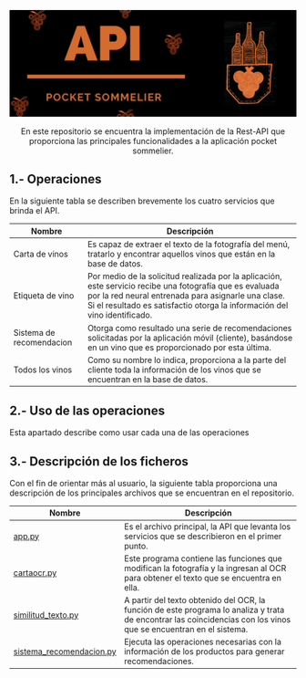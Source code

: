 <p align="center">
  <img src="https://github.com/Cris1997/GUIS/blob/master/13.png">
</p>

<p align="center">
  En este repositorio se encuentra la implementación de la Rest-API que proporciona las principales funcionalidades a la aplicación pocket sommelier.
</p>

## 1.- Operaciones 

En la siguiente tabla se describen brevemente los cuatro servicios que brinda el API.

| Nombre | Descripción |
| ------------- | ------------- |
| Carta de vinos  | Es capaz de extraer el texto de la fotografía del menú, tratarlo y encontrar aquellos vinos que están en la base de datos.  |
| Etiqueta de vino  | Por medio de la solicitud realizada por la aplicación, este servicio recibe una fotografía que es evaluada por la red neural entrenada para asignarle una clase. Si el resultado es satisfactio otorga la información del vino identificado.  |
| Sistema de recomendacion  | Otorga como resultado una serie de recomendaciones solicitadas por la aplicación móvil (cliente), basándose en un vino que es proporcionado por esta última. |
| Todos los vinos  | Como su nombre lo indica, proporciona a la parte del cliente toda la información de los vinos que se encuentran en la base de datos.  |

## 2.- Uso de las operaciones

Esta apartado describe como usar cada una de las operaciones 


## 3.- Descripción de los ficheros

Con el fin de orientar más al usuario, la siguiente tabla proporciona una descripción de los principales archivos que se encuentran en el repositorio.

| Nombre | Descripción |
| ------------- | ------------- |
| <a href ="https://github.com/Cris1997/API/blob/master/app.py">app.py</a>| Es el archivo principal, la API que levanta los servicios que se describieron en el primer punto.  |
| <a href ="https://github.com/Cris1997/API/blob/master/cartaocr.py">cartaocr.py</a>| Este programa contiene las funciones que modifican la fotografía y la ingresan al OCR para obtener el texto que se encuentra en ella.|
| <a href ="https://github.com/Cris1997/API/blob/master/similitud_texto.py">similitud_texto.py</a>| A partir del texto obtenido del OCR, la función de este programa lo analiza y trata de encontrar las coincidencias con los vinos que se encuentran en el sistema.
| <a href ="https://github.com/Cris1997/API/blob/master/sistema_recomendacion.py">sistema_recomendacion.py</a>|Ejecuta las operaciones necesarias con la información de los productos para generar recomendaciones.|

